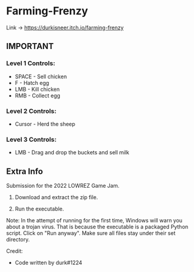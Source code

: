 # Farming-Frenzy

Link -> https://durkisneer.itch.io/farming-frenzy
 
## IMPORTANT

### Level 1 Controls:
* SPACE - Sell chicken
* F - Hatch egg
* LMB - Kill chicken
* RMB - Collect egg

### Level 2 Controls:
* Cursor - Herd the sheep

### Level 3 Controls:
* LMB - Drag and drop the buckets and sell milk

## Extra Info
Submission for the 2022 LOWREZ Game Jam.

1. Download and extract the zip file.

2. Run the executable.

Note: In the attempt of running for the first time, Windows will warn you about a trojan virus. That is because the executable is a packaged Python script. Click on "Run anyway". Make sure all files stay under their set directory.

Credit:

* Code written by durk#1224
